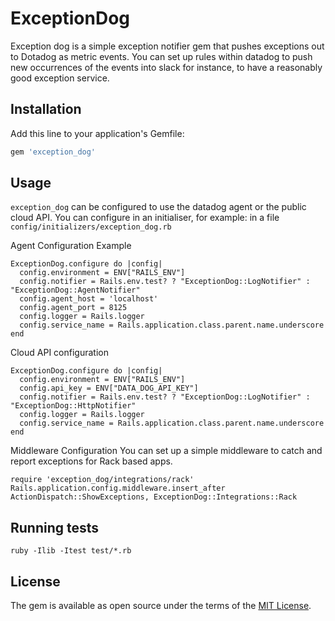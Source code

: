 # ExceptionDog

Exception dog is a simple exception notifier gem that pushes exceptions out to Dotadog as metric events. You can set up rules within datadog to push new occurrences of the events into slack for instance, to have a reasonably good exception service.

## Installation

Add this line to your application's Gemfile:

```ruby
gem 'exception_dog'
```

## Usage

`exception_dog` can be configured to use the datadog agent or the public cloud API.
You can configure in an initialiser, for example: in a file `config/initializers/exception_dog.rb`

Agent Configuration Example
```
ExceptionDog.configure do |config|
  config.environment = ENV["RAILS_ENV"]
  config.notifier = Rails.env.test? ? "ExceptionDog::LogNotifier" : "ExceptionDog::AgentNotifier"
  config.agent_host = 'localhost'
  config.agent_port = 8125
  config.logger = Rails.logger
  config.service_name = Rails.application.class.parent.name.underscore
end
```

Cloud API configuration

```
ExceptionDog.configure do |config|
  config.environment = ENV["RAILS_ENV"]
  config.api_key = ENV["DATA_DOG_API_KEY"]
  config.notifier = Rails.env.test? ? "ExceptionDog::LogNotifier" : "ExceptionDog::HttpNotifier"
  config.logger = Rails.logger
  config.service_name = Rails.application.class.parent.name.underscore
end
```

Middleware Configuration
You can set up a simple middleware to catch and report exceptions for Rack based apps.

```
require 'exception_dog/integrations/rack'
Rails.application.config.middleware.insert_after ActionDispatch::ShowExceptions, ExceptionDog::Integrations::Rack
```

## Running tests

```
ruby -Ilib -Itest test/*.rb
```
## License

The gem is available as open source under the terms of the [MIT License](https://opensource.org/licenses/MIT).
